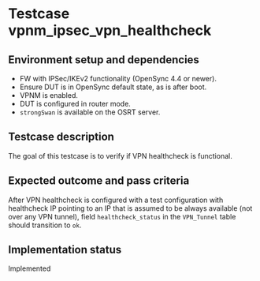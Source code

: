 # Testcase vpnm_ipsec_vpn_healthcheck

## Environment setup and dependencies

- FW with IPSec/IKEv2 functionality (OpenSync 4.4 or newer).
- Ensure DUT is in OpenSync default state, as is after boot.
- VPNM is enabled.
- DUT is configured in router mode.
- `strongSwan` is available on the OSRT server.

## Testcase description

The goal of this testcase is to verify if VPN healthcheck is functional.

## Expected outcome and pass criteria

After VPN healthcheck is configured with a test configuration with healthcheck IP pointing to an IP that is assumed to
be always available (not over any VPN tunnel), field `healthcheck_status` in the `VPN_Tunnel` table should transition to
`ok`.

## Implementation status

Implemented
